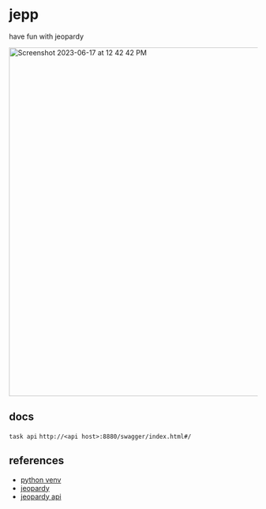 # jepp
have fun with jeopardy

<img width="707" alt="Screenshot 2023-06-17 at 12 42 42 PM" src="https://github.com/ecshreve/jepp/assets/1425775/11739d2c-d37f-414c-8599-4a67690a2e85">

## docs

`task api`
`http://<api host>:8880/swagger/index.html#/`


## references
- [python venv](https://docs.python.org/3/tutorial/venv.html)
- [jeopardy](https://www.j-archive.com/)
- [jeopardy api](https://jservice.io/)
